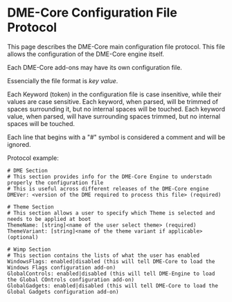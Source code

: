 # DME-Core Configuration File Protocol
This page describes the DME-Core main configuration file protocol. This file allows the configuration of the DME-Core engine itself.

Each DME-Core add-ons may have its own configuration file.

Essencially the file format is *key* *value*.

Each Keyword (token) in the configuration file is case insenitive, while their values are case sensitive.
Each keyword, when parsed, will be trimmed of spaces surrounding it, but no internal spaces will be touched.
Each keyword value, when parsed, will have surrounding spaces trimmed, but no internal spaces will be touched.

Each line that begins with a "#" symbol is considered a comment and will be ignored.

Protocol example:
```
# DME Section
# This section provides info for the DME-Core Engine to understadn properly the configuration file
# This is useful across different releases of the DME-Core engine
DMEVer: <version of the DME required to process this file> (required)

# Theme Section
# This section allows a user to specify which Theme is selected and needs to be applied at boot
ThemeName: [string]<name of the user select theme> (required)
ThemeVariant: [string]<name of the theme variant if applicable> (optional)

# Wimp Section
# This section contains the lists of what the user has enabled
WindowsFlags: enabled|disabled (this will tell DME-Core to load the Windows Flags configuration add-on)
GlobalControls: enabled|disabled (this will tell DME-Engine to load the Global COntrols configuration add-on)
GlobalGadgets: enabled|disabled (this will tell DME-Core to load the Global Gadgets configuration add-on)

```
